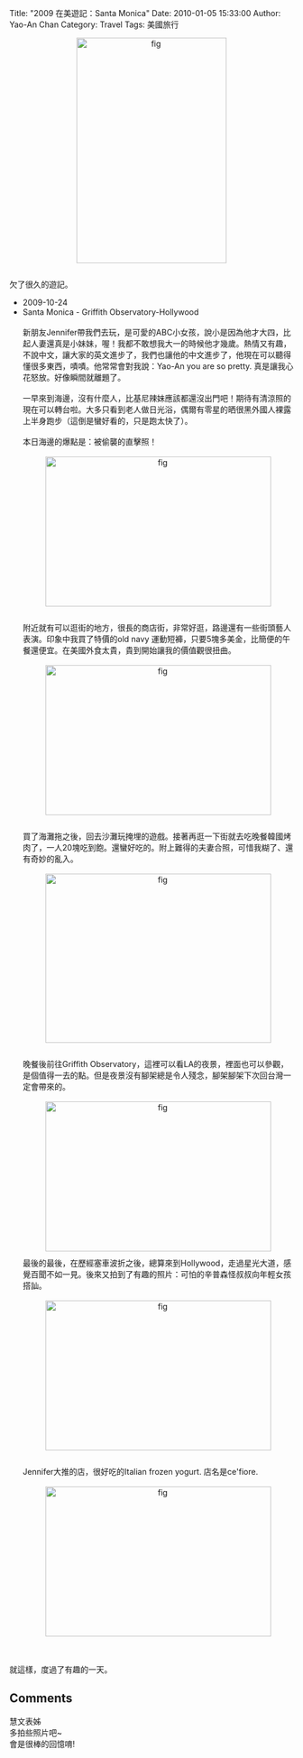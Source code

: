 Title: "2009 在美遊記：Santa Monica"
Date: 2010-01-05 15:33:00
Author: Yao-An Chan
Category: Travel
Tags: 美國旅行


<div class='post'>
<a onblur="try {parent.deselectBloggerImageGracefully();} catch(e) {}" href="http://1.bp.blogspot.com/_mvtDPM7iODU/S0PR4oUtm-I/AAAAAAAAFAI/fg_ZysUpje4/s1600-h/T16_6462.jpg"><img style="margin: 0px auto 10px; display: block; text-align: center; cursor: pointer; width: 266px; height: 400px;" src="http://1.bp.blogspot.com/_mvtDPM7iODU/S0PR4oUtm-I/AAAAAAAAFAI/fg_ZysUpje4/s400/T16_6462.jpg" alt="fig" id="BLOGGER_PHOTO_ID_5423409147111381986" border="0" /></a><br />欠了很久的遊記。<br /><ul><li>2009-10-24<br /></li><li>Santa Monica - Griffith Observatory-Hollywood<br /><br />新朋友Jennifer帶我們去玩，是可愛的ABC小女孩，說小是因為他才大四，比起人妻還真是小妹妹，喔！我都不敢想我大一的時候他才幾歲。熱情又有趣，不說中文，讓大家的英文進步了，我們也讓他的中文進步了，他現在可以聽得懂很多東西，嘖嘖。他常常會對我說：Yao-An you are so pretty. 真是讓我心花怒放。好像瞬間就離題了。<br /><br />一早來到海邊，沒有什麼人，比基尼辣妹應該都還沒出門吧！期待有清涼照的現在可以轉台啦。大多只看到老人做日光浴，偶爾有零星的晒很黑外國人裸露上半身跑步（這倒是蠻好看的，只是跑太快了）。<br /><br />本日海邊的爆點是：被偷襲的直擊照！<br /><br /><a onblur="try {parent.deselectBloggerImageGracefully();} catch(e) {}" href="http://4.bp.blogspot.com/_mvtDPM7iODU/S0PUXFFqGhI/AAAAAAAAFAQ/EAWpzNitbBI/s1600-h/T16_6485.jpg"><img style="margin: 0px auto 10px; display: block; text-align: center; cursor: pointer; width: 400px; height: 266px;" src="http://4.bp.blogspot.com/_mvtDPM7iODU/S0PUXFFqGhI/AAAAAAAAFAQ/EAWpzNitbBI/s400/T16_6485.jpg" alt="fig" id="BLOGGER_PHOTO_ID_5423411869252196882" border="0" /></a><br />附近就有可以逛街的地方，很長的商店街，非常好逛，路邊還有一些街頭藝人表演。印象中我買了特價的old navy 運動短褲，只要5塊多美金，比簡便的午餐還便宜。在美國外食太貴，貴到開始讓我的價值觀很扭曲。<br /><br /><a onblur="try {parent.deselectBloggerImageGracefully();} catch(e) {}" href="http://2.bp.blogspot.com/_mvtDPM7iODU/S0PaFnnq95I/AAAAAAAAFAY/6t1nn7GJDV8/s1600-h/T16_6514.jpg"><img style="margin: 0px auto 10px; display: block; text-align: center; cursor: pointer; width: 400px; height: 266px;" src="http://2.bp.blogspot.com/_mvtDPM7iODU/S0PaFnnq95I/AAAAAAAAFAY/6t1nn7GJDV8/s400/T16_6514.jpg" alt="fig" id="BLOGGER_PHOTO_ID_5423418166353786770" border="0" /></a><a onblur="try {parent.deselectBloggerImageGracefully();} catch(e) {}" href="http://4.bp.blogspot.com/_mvtDPM7iODU/S0PUXFFqGhI/AAAAAAAAFAQ/EAWpzNitbBI/s1600-h/T16_6485.jpg"><br /></a>買了海灘拖之後，回去沙灘玩掩埋的遊戲。接著再逛一下街就去吃晚餐韓國烤肉了，一人20塊吃到飽。還蠻好吃的。附上難得的夫妻合照，可惜我糊了、還有奇妙的亂入。<br /><br /><a onblur="try {parent.deselectBloggerImageGracefully();} catch(e) {}" href="http://2.bp.blogspot.com/_mvtDPM7iODU/S0PlFFa89ZI/AAAAAAAAFA4/b_Q-gBc9R6U/s1600-h/IMG_0039.JPG"><img style="margin: 0px auto 10px; display: block; text-align: center; cursor: pointer; width: 400px; height: 300px;" src="http://2.bp.blogspot.com/_mvtDPM7iODU/S0PlFFa89ZI/AAAAAAAAFA4/b_Q-gBc9R6U/s400/IMG_0039.JPG" alt="fig" id="BLOGGER_PHOTO_ID_5423430251801539986" border="0" /></a><br />晚餐後前往Griffith Observatory，這裡可以看LA的夜景，裡面也可以參觀，是個值得一去的點。但是夜景沒有腳架總是令人殘念，腳架腳架下次回台灣一定會帶來的。<br /><br /><a onblur="try {parent.deselectBloggerImageGracefully();} catch(e) {}" href="http://2.bp.blogspot.com/_mvtDPM7iODU/S0Pf3n5CNlI/AAAAAAAAFAg/YRXWGFF5oFA/s1600-h/T16_6526.jpg"><img style="margin: 0px auto 10px; display: block; text-align: center; cursor: pointer; width: 400px; height: 266px;" src="http://2.bp.blogspot.com/_mvtDPM7iODU/S0Pf3n5CNlI/AAAAAAAAFAg/YRXWGFF5oFA/s400/T16_6526.jpg" alt="fig" id="BLOGGER_PHOTO_ID_5423424522978211410" border="0" /></a>最後的最後，在歷經塞車波折之後，總算來到Hollywood，走過星光大道，感覺百聞不如一見。後來又拍到了有趣的照片：可怕的辛普森怪叔叔向年輕女孩搭訕。<br /><br /><a onblur="try {parent.deselectBloggerImageGracefully();} catch(e) {}" href="http://2.bp.blogspot.com/_mvtDPM7iODU/S0Pg3s0GyAI/AAAAAAAAFAo/m4xa9gYoy1s/s1600-h/T16_6553.jpg"><img style="margin: 0px auto 10px; display: block; text-align: center; cursor: pointer; width: 400px; height: 266px;" src="http://2.bp.blogspot.com/_mvtDPM7iODU/S0Pg3s0GyAI/AAAAAAAAFAo/m4xa9gYoy1s/s400/T16_6553.jpg" alt="fig" id="BLOGGER_PHOTO_ID_5423425623811344386" border="0" /></a><br />Jennifer大推的店，很好吃的Italian frozen yogurt. 店名是ce'fiore.<br /><br /><a onblur="try {parent.deselectBloggerImageGracefully();} catch(e) {}" href="http://1.bp.blogspot.com/_mvtDPM7iODU/S0Pj6vD15-I/AAAAAAAAFAw/QOgD0aIxQbs/s1600-h/NF1_6558.jpg"><img style="margin: 0px auto 10px; display: block; text-align: center; cursor: pointer; width: 400px; height: 266px;" src="http://1.bp.blogspot.com/_mvtDPM7iODU/S0Pj6vD15-I/AAAAAAAAFAw/QOgD0aIxQbs/s400/NF1_6558.jpg" alt="fig" id="BLOGGER_PHOTO_ID_5423428974488709090" border="0" /></a></li></ul><br /><br />就這樣，度過了有趣的一天。</div>
<h2>Comments</h2>
<div class='comments'>
<div class='comment'>
<div class='author'>慧文表姊</div>
<div class='content'>
多拍些照片吧~<br />會是很棒的回憶唷!</div>
</div>
</div>
